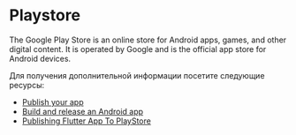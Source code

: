 # Playstore

The Google Play Store is an online store for Android apps, games, and other digital content. It is operated by Google and is the official app store for Android devices.

Для получения дополнительной информации посетите следующие ресурсы:

- [Publish your app](https://developer.android.com/studio/publish)
- [Build and release an Android app](https://docs.flutter.dev/deployment/android)
- [Publishing Flutter App To PlayStore](https://medium.flutterdevs.com/publishing-flutter-app-to-playstore-fa7543b61a7b)
